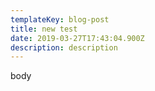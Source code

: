 ```yaml
---
templateKey: blog-post
title: new test
date: 2019-03-27T17:43:04.900Z
description: description
---
```

body
